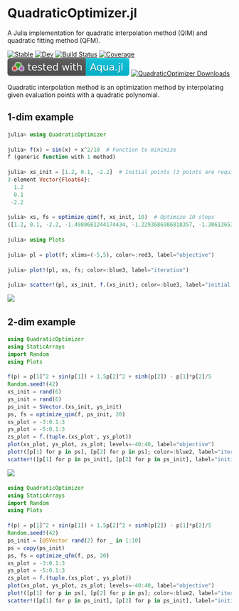 # QuadraticOptimizer.jl

A Julia implementation for quadratic interpolation method (QIM) and quadratic fitting method (QFM).

[![Stable](https://img.shields.io/badge/docs-stable-blue.svg)](https://hyrodium.github.io/QuadraticOptimizer.jl/stable)
[![Dev](https://img.shields.io/badge/docs-dev-blue.svg)](https://hyrodium.github.io/QuadraticOptimizer.jl/dev)
[![Build Status](https://github.com/hyrodium/QuadraticOptimizer.jl/workflows/CI/badge.svg)](https://github.com/hyrodium/QuadraticOptimizer.jl/actions)
[![Coverage](https://codecov.io/gh/hyrodium/QuadraticOptimizer.jl/branch/main/graph/badge.svg)](https://codecov.io/gh/hyrodium/QuadraticOptimizer.jl)
[![Aqua QA](https://raw.githubusercontent.com/JuliaTesting/Aqua.jl/master/badge.svg)](https://github.com/JuliaTesting/Aqua.jl)
[![QuadraticOptimizer Downloads](https://shields.io/endpoint?url=https://pkgs.genieframework.com/api/v1/badge/QuadraticOptimizer)](https://pkgs.genieframework.com?packages=QuadraticOptimizer)

Quadratic interpolation method is an optimization method by interpolating given evaluation points with a quadratic polynomial.

## 1-dim example
```julia
julia> using QuadraticOptimizer

julia> f(x) = sin(x) + x^2/10  # Function to minimize
f (generic function with 1 method)

julia> xs_init = [1.2, 0.1, -2.2]  # Initial points (3 points are required to construct parabola)
3-element Vector{Float64}:
  1.2
  0.1
 -2.2

julia> xs, fs = optimize_qim(f, xs_init, 10)  # Optimize 10 steps
([1.2, 0.1, -2.2, -1.4980661244174434, -1.2293686986818357, -1.3061365335230135, -1.3059492270208548, -1.3064424808417185, -1.3064400170208186, -1.306440099017006, -1.3066465256797584, -1.306452471584103, -1.3064400463690848], [1.0760390859672262, 0.10083341664682816, -0.32449640381959, -0.7729361131769432, -0.7911428696877567, -0.79458228390424, -0.7945821972306206, -0.7945823375579667, -0.7945823375615284, -0.7945823375615235, -0.7945823127123063, -0.7945823374710272, -0.7945823375615275])

julia> using Plots

julia> pl = plot(f; xlims=(-5,5), color=:red3, label="objective")

julia> plot!(pl, xs, fs; color=:blue3, label="iteration")

julia> scatter!(pl, xs_init, f.(xs_init); color=:blue3, label="initial points")
```

![](docs/src/img/1-dim.png)

## 2-dim example

```julia
using QuadraticOptimizer
using StaticArrays
import Random
using Plots

f(p) = p[1]^2 + sin(p[1]) + 1.5p[2]^2 + sinh(p[2]) - p[1]*p[2]/5
Random.seed!(42)
xs_init = rand(6)
ys_init = rand(6)
ps_init = SVector.(xs_init, ys_init)
ps, fs = optimize_qim(f, ps_init, 20)
xs_plot = -3:0.1:3
ys_plot = -5:0.1:3
zs_plot = f.(tuple.(xs_plot', ys_plot))
plot(xs_plot, ys_plot, zs_plot; levels=-40:40, label="objective")
plot!([p[1] for p in ps], [p[2] for p in ps]; color=:blue2, label="iteration")
scatter!([p[1] for p in ps_init], [p[2] for p in ps_init], label="initial points")
```

![](docs/src/img/2-dim.png)

```julia
using QuadraticOptimizer
using StaticArrays
import Random
using Plots

f(p) = p[1]^2 + sin(p[1]) + 1.5p[2]^2 + sinh(p[2]) - p[1]*p[2]/5
Random.seed!(42)
ps_init = [@SVector rand(2) for _ in 1:10]
ps = copy(ps_init)
ps, fs = optimize_qfm(f, ps, 20)
xs_plot = -3:0.1:3
ys_plot = -5:0.1:3
zs_plot = f.(tuple.(xs_plot', ys_plot))
plot(xs_plot, ys_plot, zs_plot; levels=-40:40, label="objective")
plot!([p[1] for p in ps], [p[2] for p in ps]; color=:blue2, label="iteration")
scatter!([p[1] for p in ps_init], [p[2] for p in ps_init], label="initial points")
```
